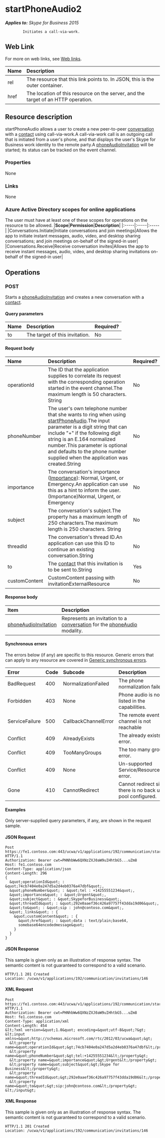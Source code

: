 # startPhoneAudio2

 _**Applies to:** Skype for Business 2015_


            Initiates a call-via-work.
            

## Web Link
<a name = "sectionSection0"> </a>

For more on web links, see [Web links](WebLinks.md).


|**Name**|**Description**|
|:-----|:-----|
|rel|The resource that this link points to. In JSON, this is the outer container.|
|href|The location of this resource on the server, and the target of an HTTP operation.|

## Resource description
<a name = "sectionSection1"> </a>

startPhoneAudio allows a user to create a new peer-to-peer [conversation](conversation_ref.md) with a [contact](contact_ref.md) using call-via-work.A call-via-work call is an outgoing call that is initiated from a user's phone, and that displays the user's Skype for Business work identity to the remote party.A [phoneAudioInvitation](phoneAudioInvitation_ref.md) will be started; its status can be tracked on the event channel.

### Properties



None

### Links



None

### Azure Active Directory scopes for online applications



The user must have at least one of these scopes for operations on the resource to be allowed.
|**Scope**|**Permission**|**Description**|
|:-----|:-----|:-----|
|Conversations.Initiate|Initiate conversations and join meetings|Allows the app to initiate instant messages, audio, video, and desktop sharing conversations; and join meetings on-behalf of the signed-in user|
|Conversations.Receive|Receive conversation invites|Allows the app to receive instant messages, audio, video, and desktop sharing invitations on-behalf of the signed-in user|

## Operations



<a name="sectionSection2"></a>

### POST




Starts a [phoneAudioInvitation](phoneAudioInvitation_ref.md) and creates a new conversation with a [contact](contact_ref.md).

#### Query parameters




|**Name**|**Description**|**Required?**|
|:-----|:-----|:-----|
|to|The target of this invitation.|No|


#### Request body




|**Name**|**Description**|**Required?**|
|:-----|:-----|:-----|
|operationId|The ID that the application supplies to correlate its request with the corresponding operation started in the event channel.The maximum length is 50 characters. String|No|
|phoneNumber|The user's own telephone number that she wants to ring when using [startPhoneAudio](startPhoneAudio_ref.md).The input parameter is a digit string that can include "+" if the following digit string is an E.164 normalized number.This parameter is optional and defaults to the phone number supplied when the application was created.String|No|
|importance|The conversation's importance ([Importance](Importance_ref.md)): Normal, Urgent, or Emergency.An application can use this as a hint to inform the user.(Importance)Normal, Urgent, or Emergency|No|
|subject|The conversation's subject.The property has a maximum length of 250 characters.The maximum length is 250 characters. String|No|
|threadId|The conversation's thread ID.An application can use this ID to continue an existing conversation.String|No|
|to|The [contact](contact_ref.md) that this invitation is to be sent to.String|Yes|
|customContent|CustomContent passing with invitationExternalResource|No|

#### Response body



|**Item**|**Description**|
|:-----|:-----|
|[phoneAudioInvitation](PhoneAudioInvitationResource_ref.md_ref.md)|Represents an invitation to a [conversation](conversation_ref.md) for the [phoneAudio](phoneAudio_ref.md) modality.|

#### Synchronous errors



The errors below (if any) are specific to this resource. Generic errors that can apply to any resource are covered in [Generic synchronous errors](GenericSynchronousErrors.md).

|**Error**|**Code**|**Subcode**|**Description**|
|:-----|:-----|:-----|:-----|
|BadRequest|400|NormalizationFailed|The phone normalization failed.|
|Forbidden|403|None|Phone audio is not listed in the capabilities.|
|ServiceFailure|500|CallbackChannelError|The remote event channel is not reachable|
|Conflict|409|AlreadyExists|The already exists error.|
|Conflict|409|TooManyGroups|The too many groups error.|
|Conflict|409|None|Un-supported Service/Resource/API error.|
|Gone|410|CannotRedirect|Cannot redirect since there is no back up pool configured.|

#### Examples



Only server-supplied query parameters, if any, are shown in the request sample.

#### JSON Request




```
Post https://fe1.contoso.com:443/ucwa/v1/applications/192/communication/startPhoneAudio HTTP/1.1
Authorization: Bearer cwt=PHNhbWw6QXNzZXJ0aW9uIHhtbG5...uZm8
Host: fe1.contoso.com
Content-Type: application/json
Content-Length: 296
{
  &quot;operationId&quot; : &quot;74cb7404e0a247d5a2d4eb0376a47dbf&quot;,
  &quot;phoneNumber&quot; : &quot;tel : +14255551234&quot;,
  &quot;importance&quot; : &quot;Urgent&quot;,
  &quot;subject&quot; : &quot;SkypeforBusiness&quot;,
  &quot;threadId&quot; : &quot;292e0aaef36c426a97757f43dda19d06&quot;,
  &quot;to&quot; : &quot;sip : john@contoso.com&quot;,
  &quot;_links&quot; : {
    &quot;customContent&quot; : {
      &quot;href&quot; : &quot;data : text/plain;base64,
      somebase64encodedmessage&quot;
    }
  }
}
```


#### JSON Response



This sample is given only as an illustration of response syntax. The semantic content is not guaranteed to correspond to a valid scenario.
```
HTTP/1.1 201 Created
Location: /ucwa/v1/applications/192/communication/invitations/146

```


#### XML Request




```
Post https://fe1.contoso.com:443/ucwa/v1/applications/192/communication/startPhoneAudio HTTP/1.1
Authorization: Bearer cwt=PHNhbWw6QXNzZXJ0aW9uIHhtbG5...uZm8
Host: fe1.contoso.com
Content-Type: application/xml
Content-Length: 454
&lt;?xml version=&quot;1.0&quot; encoding=&quot;utf-8&quot;?&gt;
&lt;input xmlns=&quot;http://schemas.microsoft.com/rtc/2012/03/ucwa&quot;&gt;
  &lt;property name=&quot;operationId&quot;&gt;74cb7404e0a247d5a2d4eb0376a47dbf&lt;/property&gt;
  &lt;property name=&quot;phoneNumber&quot;&gt;tel:+14255551234&lt;/property&gt;
  &lt;property name=&quot;importance&quot;&gt;Urgent&lt;/property&gt;
  &lt;property name=&quot;subject&quot;&gt;Skype for Business&lt;/property&gt;
  &lt;property name=&quot;threadId&quot;&gt;292e0aaef36c426a97757f43dda19d06&lt;/property&gt;
  &lt;property name=&quot;to&quot;&gt;sip:john@contoso.com&lt;/property&gt;
&lt;/input&gt;
```


#### XML Response



This sample is given only as an illustration of response syntax. The semantic content is not guaranteed to correspond to a valid scenario.
```
HTTP/1.1 201 Created
Location: /ucwa/v1/applications/192/communication/invitations/146

```


